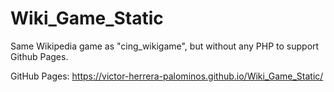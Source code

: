 # Wiki_Game_Static
Same Wikipedia game as "cing_wikigame", but without any PHP to support Github Pages.

GitHub Pages: https://victor-herrera-palominos.github.io/Wiki_Game_Static/
